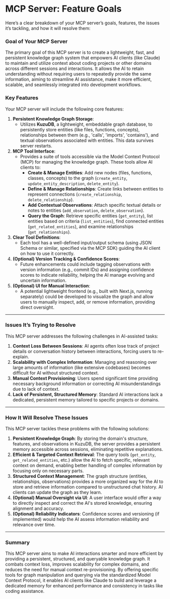 # MCP Server: Feature Goals

Here’s a clear breakdown of your MCP server’s goals, features, the issues it’s tackling, and how it will resolve them:

### **Goal of Your MCP Server**

The primary goal of this MCP server is to create a lightweight, fast, and persistent knowledge graph system that empowers AI clients (like Claude) to maintain and utilize context about coding projects or other domains across different sessions and interactions. It allows the AI to retain understanding without requiring users to repeatedly provide the same information, aiming to streamline AI assistance, make it more efficient, scalable, and seamlessly integrated into development workflows.

### **Key Features**

Your MCP server will include the following core features:

1.  **Persistent Knowledge Graph Storage**:
    *   Utilizes **KuzuDB**, a lightweight, embeddable graph database, to persistently store entities (like files, functions, concepts), relationships between them (e.g., 'calls', 'imports', 'contains'), and textual observations associated with entities. This data survives server restarts.
2.  **MCP Tool Interface**:
    *   Provides a suite of tools accessible via the Model Context Protocol (MCP) for managing the knowledge graph. These tools allow AI clients to:
        *   **Create & Manage Entities**: Add new nodes (files, functions, classes, concepts) to the graph (`create_entity`, `update_entity_description`, `delete_entity`).
        *   **Define & Manage Relationships**: Create links between entities to represent connections (`create_relationship`, `delete_relationship`).
        *   **Add Contextual Observations**: Attach specific textual details or notes to entities (`add_observation`, `delete_observation`).
        *   **Query the Graph**: Retrieve specific entities (`get_entity`), list entities based on criteria (`list_entities`), find connected entities (`get_related_entities`), and examine relationships (`get_relationships`).
3.  **Clear Tool Definitions**:
    *   Each tool has a well-defined input/output schema (using JSON Schema or similar, specified via the MCP SDK) guiding the AI client on how to use it correctly.
4.  **(Optional) Version Tracking & Confidence Scores**:
    *   Future enhancements could include tagging observations with version information (e.g., commit IDs) and assigning confidence scores to indicate reliability, helping the AI manage evolving and uncertain information.
5.  **(Optional) UI for Manual Interaction**:
    *   A potential lightweight frontend (e.g., built with Next.js, running separately) could be developed to visualize the graph and allow users to manually inspect, add, or remove information, providing direct oversight.

---

### **Issues It’s Trying to Resolve**

This MCP server addresses the following challenges in AI-assisted tasks:

1.  **Context Loss Between Sessions**: AI agents often lose track of project details or conversation history between interactions, forcing users to re-explain.
2.  **Scalability with Complex Information**: Managing and reasoning over large amounts of information (like extensive codebases) becomes difficult for AI without structured context.
3.  **Manual Context Provisioning**: Users spend significant time providing necessary background information or correcting AI misunderstandings due to lack of context.
4.  **Lack of Persistent, Structured Memory**: Standard AI interactions lack a dedicated, persistent memory tailored to specific projects or domains.

---

### **How It Will Resolve These Issues**

This MCP server tackles these problems with the following solutions:

1.  **Persistent Knowledge Graph**: By storing the domain's structure, features, and observations in KuzuDB, the server provides a persistent memory accessible across sessions, eliminating repetitive explanations.
2.  **Efficient & Targeted Context Retrieval**: The query tools (`get_entity`, `get_related_entities`, etc.) allow the AI to fetch specific, relevant context on demand, enabling better handling of complex information by focusing only on necessary parts.
3.  **Structured Context Management**: The graph structure (entities, relationships, observations) provides a more organized way for the AI to store and retrieve information compared to unstructured chat history. AI clients can update the graph as they learn.
4.  **(Optional) Manual Oversight via UI**: A user interface would offer a way to directly inspect and correct the AI's stored knowledge, ensuring alignment and accuracy.
5.  **(Optional) Reliability Indicators**: Confidence scores and versioning (if implemented) would help the AI assess information reliability and relevance over time.

---

### **Summary**

This MCP server aims to make AI interactions smarter and more efficient by providing a persistent, structured, and queryable knowledge graph. It combats context loss, improves scalability for complex domains, and reduces the need for manual context re-provisioning. By offering specific tools for graph manipulation and querying via the standardized Model Context Protocol, it enables AI clients like Claude to build and leverage a dedicated memory for enhanced performance and consistency in tasks like coding assistance.
